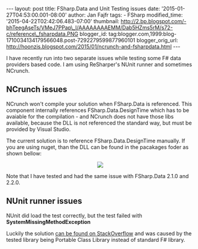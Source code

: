 --- layout: post title: FSharp.Data and Unit Testing issues date:
'2015-01-27T04:53:00.001-08:00' author: Jan Fajfr tags: - FSharp
modified\_time: '2015-04-22T02:42:06.483-07:00' thumbnail:
http://2.bp.blogspot.com/-bhTeegAseTs/VMeJ7PPap\_I/AAAAAAAAEMM/Dab5HZms5rM/s72-c/reference\_fsharpdata.PNG
blogger\_id:
tag:blogger.com,1999:blog-1710034134179566048.post-7292279599877960101
blogger\_orig\_url:
http://hoonzis.blogspot.com/2015/01/ncrunch-and-fsharpdata.html ---

I have recently run into two separate issues while testing some F\# data
providers based code. I am using ReSharper's NUnit runner and sometimes
NCrunch.

NCrunch issues
--------------

NCrunch won't compile your solution when FSharp.Data is referenced. This
component internally references FSharp.Data.DesignTime which has to be
avaiable for the compilation - and NCrunch does not have those libs
available, because the DLL is not referenced the standard way, but must
be provided by Visual Studio.

The current solution is to reference FSharp.Data.DesignTime manually. If
you are using nuget, than the DLL can be found in the pacakages foder as
shown bellow:

<div class="separator" style="clear: both; text-align: center;">

[![](http://2.bp.blogspot.com/-bhTeegAseTs/VMeJ7PPap_I/AAAAAAAAEMM/Dab5HZms5rM/s640/reference_fsharpdata.PNG)](http://2.bp.blogspot.com/-bhTeegAseTs/VMeJ7PPap_I/AAAAAAAAEMM/Dab5HZms5rM/s1600/reference_fsharpdata.PNG)

</div>

Note that I have tested and had the same issue with FSharp.Data 2.1.0
and 2.2.0.

NUnit runner issues
-------------------

NUnit did load the test correctly, but the test failed with
**SystemMissingMethodException**

Luckily the solution [can be found on
StackOverflow](http://stackoverflow.com/questions/22608519/fsharp-data-system-missingmethodexception-when-calling-freebase-provider-from)
and was caused by the tested library being Portable Class Library
instead of standard F\# library.
